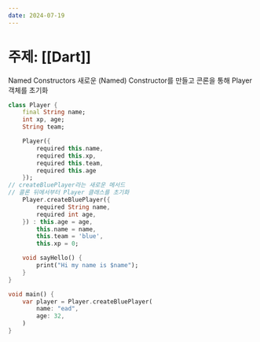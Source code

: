 ```yaml
---
date: 2024-07-19
---
```

# 주제: [[Dart]]
Named Constructors
새로운 (Named) Constructor를 만들고 콘론을 통해 Player 객체를 초기화
```dart
class Player {
	final String name;
	int xp, age;
	String team;

	Player({
		required this.name,
		required this.xp,
		required this.team,
		required this.age
	});
// createBluePlayer라는 새로운 메서드
// 콜론 뒤에서부터 Player 클래스를 초기화
	Player.createBluePlayer({
		required String name,
		required int age,
	}) : this.age = age,
		this.name = name,
		this.team = 'blue',
		this.xp = 0;

	void sayHello() {
		print("Hi my name is $name");
	}
}

void main() {
	var player = Player.createBluePlayer(
		name: "ead",
		age: 32,
	)
}
```
